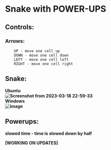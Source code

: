 # Snake with POWER-UPS

## Controls:
### Arrows: 
        UP - move one cell up 
        DOWN - move one cell down 
        LEFT - move one cell left 
        RIGHT - move one cell right
## Snake:
<b>Ubuntu <br>
![Screenshot from 2023-03-18 22-59-33](https://user-images.githubusercontent.com/99143914/226139733-5127c0bf-1e16-437e-94c4-160f5858ad68.png) <br>
<b> Windows <br>
![image](https://user-images.githubusercontent.com/99143914/226359526-b95261d5-a967-4ab9-bb58-0ad2c407bcd8.png)
## Powerups:
slowed time - time is slowed down by half

[WORKING ON UPDATES]
